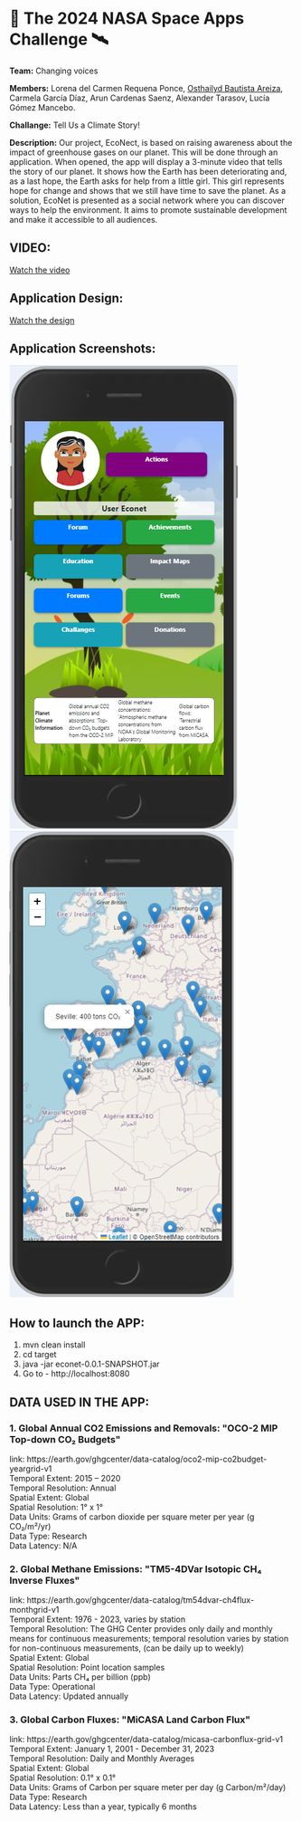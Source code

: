 **<h1>🚀 The 2024 NASA Space Apps Challenge 🛰️</h1>**

**Team:** Changing voices

**Members:** Lorena del Carmen Requena Ponce, [Osthailyd Bautista Areiza](https://github.com/Bautistao2), Carmela García Díaz, Arun Cardenas Saenz, Alexander Tarasov, Lucía Gómez Mancebo.

**Challange:** Tell Us a Climate Story!

**Description:** Our project, EcoNect, is based on raising awareness about the impact of greenhouse gases on our planet. This will be done through an application. When opened, the app will display a 3-minute video that tells the story of our planet. It shows how the Earth has been deteriorating and, as a last hope, the Earth asks for help from a little girl.
This girl represents hope for change and shows that we still have time to save the planet. As a solution, EcoNet is presented as a social network where you can discover ways to help the environment. It aims to promote sustainable development and make it accessible to all audiences.

**<h2>VIDEO:</h2>**
[Watch the video](https://www.canva.com/design/DAGSsUE3ksA/MzQaJ9CDwACEM-q_lEgWHg/watch?utm_content=DAGSsUE3ksA&amp;utm_campaign=share_your_design&amp;utm_medium=link&amp;utm_source=shareyourdesignpanel)

**<h2>Application Design:</h2>**
[Watch the design](design/mobile_design.pdf)

**<h2>Application Screenshots:</h2>**
![MainPage](screenshots/screen1.png)
![MainPage](screenshots/screen2.png)


**<h2>How to launch the APP:</h2>**
1. mvn clean install
2. cd target
3. java -jar econet-0.0.1-SNAPSHOT.jar
4. Go to - http://localhost:8080

**<h2>DATA USED IN THE APP:</h2>**
<h3>1. Global Annual CO2 Emissions and Removals: "OCO-2 MIP Top-down CO₂ Budgets"</h3>
   link: https://earth.gov/ghgcenter/data-catalog/oco2-mip-co2budget-yeargrid-v1 <br/>
   Temporal Extent: 2015 – 2020 <br/>
   Temporal Resolution: Annual <br/>
   Spatial Extent: Global <br/> 
   Spatial Resolution: 1° x 1° <br/>
   Data Units: Grams of carbon dioxide per square meter per year (g CO₂/m²/yr) <br/>
   Data Type: Research <br/>
   Data Latency: N/A <br/>

<h3>2. Global Methane Emissions: "TM5-4DVar Isotopic CH₄ Inverse Fluxes"</h3>
   link: https://earth.gov/ghgcenter/data-catalog/tm54dvar-ch4flux-monthgrid-v1 <br/>
   Temporal Extent: 1976 - 2023, varies by station <br/>
   Temporal Resolution: The GHG Center provides only daily and monthly means for continuous measurements; temporal resolution varies by station for non-continuous measurements, (can be daily up to weekly) <br/>
   Spatial Extent: Global <br/>
   Spatial Resolution: Point location samples <br/>
   Data Units: Parts CH₄ per billion (ppb) <br/>
   Data Type: Operational <br/>
   Data Latency: Updated annually <br/>
<h3>3. Global Carbon Fluxes: "MiCASA Land Carbon Flux"</h3>
   link: https://earth.gov/ghgcenter/data-catalog/micasa-carbonflux-grid-v1 <br/>
   Temporal Extent: January 1, 2001 - December 31, 2023 <br/>
   Temporal Resolution: Daily and Monthly Averages <br/>
   Spatial Extent: Global <br/>
   Spatial Resolution: 0.1° x 0.1° <br/>
   Data Units: Grams of Carbon per square meter per day (g Carbon/m²/day) <br/>
   Data Type: Research <br/>
   Data Latency: Less than a year, typically 6 months <br/>


